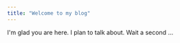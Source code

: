 ```yaml
---
title: "Welcome to my blog"
---
```


I'm glad you are here. I plan to talk about. Wait a second ...
